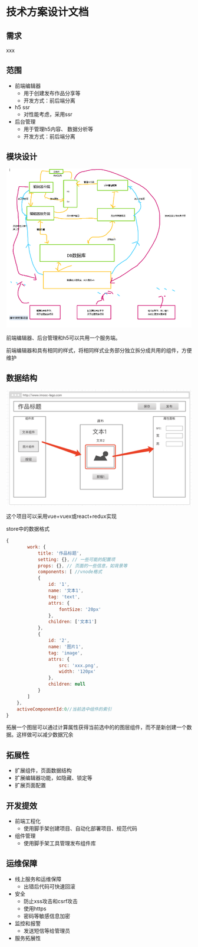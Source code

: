 # 技术方案设计文档
## 需求
xxx
## 范围
* 前端编辑器
  * 用于创建发布作品分享等
  * 开发方式：前后端分离
* h5 ssr 
  * 对性能考虑，采用ssr
* 后台管理
  * 用于管理h5内容、 数据分析等
  * 开发方式：前后端分离

## 模块设计
![各个模块关系图](./images/1609135681.jpg)

前端编辑器、后台管理和h5可以共用一个服务端。

前端编辑器和具有相同的样式，将相同样式业务部分独立拆分成共用的组件，方便维护
## 数据结构
![数据结构](./images/example.png)

这个项目可以采用vue+vuex或react+redux实现

store中的数据格式
```js
{
        work: {
            title: '作品标题',
            setting: {}, // 一些可能的配置项 
            props: {}, // 页面的一些信息，如背景等
            components: [ //vnode格式
            {
                id: '1',
                name: '文本1',
                tag: 'text',
                attrs: {
                    fontSize: '20px'
                },
                children: ['文本1']
            },
            {
                id: '2',
                name: '图片1',
                tag: 'image',
                attrs: {
                    src: 'xxx.png',
                    width: '120px'
                },
                children: null
            }
        ]
    },
    activeComponentId:0//当前选中组件的索引
}
```

拓展一个图层可以通过计算属性获得当前选中的的图层组件，而不是新创建一个数据。这样做可以减少数据冗余
## 拓展性
* 扩展组件，页面数据结构
* 扩展编辑器功能，如隐藏、锁定等
* 扩展页面配置

## 开发提效
* 前端工程化
  * 使用脚手架创建项目、自动化部署项目、规范代码
* 组件管理
  * 使用脚手架工具管理发布组件库
## 运维保障
* 线上服务和运维保障
  * 出错后代码可快速回滚
* 安全
  * 防止xss攻击和csrf攻击
  * 使用https
  * 密码等敏感信息加密
* 监控和报警
  * 发送短信等给管理员
* 服务拓展性